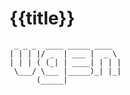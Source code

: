 <!--
    title: Home
-->
<h1>{{title}}</h1>

     _ _ _  ____ _____ ____  
    | | | |/ _  | ___ |  _ \ 
    | | | ( (_| | ____| | | |
     \___/ \___ |_____)_| |_|
          (_____|            


